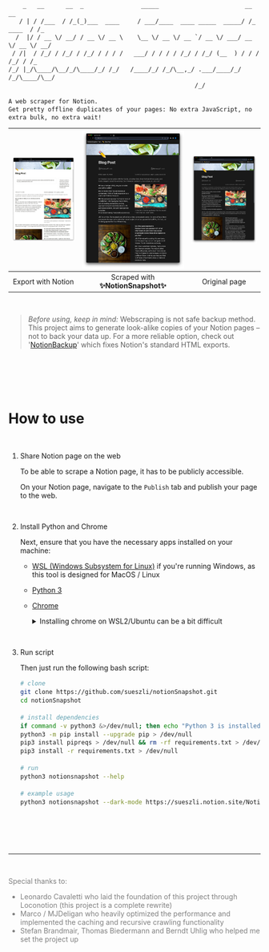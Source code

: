 ```
    _   __      __  _                _____                        __          __
   / | / /___  / /_(_)___  ____     / ___/____  ____ _____  _____/ /_  ____  / /_
  /  |/ / __ \/ __/ / __ \/ __ \    \__ \/ __ \/ __ `/ __ \/ ___/ __ \/ __ \/ __/
 / /|  / /_/ / /_/ / /_/ / / / /   ___/ / / / / /_/ / /_/ (__  ) / / / /_/ / /_
/_/ |_/\____/\__/_/\____/_/ /_/   /____/_/ /_/\__,_/ .___/____/_/ /_/\____/\__/
                                                    /_/

A web scraper for Notion.
Get pretty offline duplicates of your pages: No extra JavaScript, no extra bulk, no extra wait!
```

| <img width="685" src="docs/assets/export.jpeg"> | <img width="685" src="docs/assets/snapshot.jpeg"> | <img width="685" src="docs/assets/original.jpeg"> |
| :---------------------------------------------: | :-----------------------------------------------: | :-----------------------------------------------: |
|               Export with Notion                |        Scraped with **✨NotionSnapshot✨**         |                   Original page                   |

<br>

> _Before using, keep in mind:_ Webscraping is not safe backup method. \
> This project aims to generate look-alike copies of your Notion pages – not to back your data up. 
> For a more reliable option, check out '[NotionBackup](https://github.com/sueszli/notionBackup)' which fixes Notion's standard HTML exports.

<br><br><br><br>

# How to use

<br>

1. Share Notion page on the web

    To be able to scrape a Notion page, it has to be publicly accessible.
    
    On your Notion page, navigate to the `Publish` tab and publish your page to the web.

<br>

2. Install Python and Chrome

    Next, ensure that you have the necessary apps installed on your machine:

    -   [WSL (Windows Subsystem for Linux)](https://learn.microsoft.com/en-us/windows/wsl/install) if you're running Windows, as this tool is designed for MacOS / Linux

    -   [Python 3](https://www.python.org/downloads/)

    -   [Chrome](https://www.google.com/chrome/)

        <details>
        <summary>Installing chrome on WSL2/Ubuntu can be a bit difficult</summary>

        Installing headless Chrome on a Debian system may require a few extra steps:

        ```bash
        # install chrome on wsl/ubuntu
        sudo apt update && sudo apt upgrade -y
        wget https://dl.google.com/linux/direct/google-chrome-stable_current_amd64.deb
        sudo dpkg -i google-chrome-stable_current_amd64.deb
        sudo apt --fix-broken install
        rm -rf google-chrome-stable_current_amd64.deb
        ```
        </details>

<br>

3. Run script

    Then just run the following bash script:

    ```bash
    # clone
    git clone https://github.com/sueszli/notionSnapshot.git
    cd notionSnapshot

    # install dependencies
    if command -v python3 &>/dev/null; then echo "Python 3 is installed."; else echo "Python 3 is not installed."; fi
    python3 -m pip install --upgrade pip > /dev/null
    pip3 install pipreqs > /dev/null && rm -rf requirements.txt > /dev/null && pipreqs . > /dev/null
    pip3 install -r requirements.txt > /dev/null

    # run
    python3 notionsnapshot --help

    # example usage
    python3 notionsnapshot --dark-mode https://sueszli.notion.site/NotionSnapshot-Test-tiny-page-4dfa05657f774b45993542da4a8530c2
    ```

<br><br><br><br>

---

<br>

<span style="color:grey;">

Special thanks to:

-   Leonardo Cavaletti who laid the foundation of this project through Loconotion (this project is a complete rewrite)
-   Marco / MJDeligan who heavily optimized the performance and implemented the caching and recursive crawling functionality
-   Stefan Brandmair, Thomas Biedermann and Berndt Uhlig who helped me set the project up

</span>
